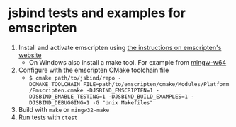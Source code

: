 # jsbind tests and examples for emscripten

1. Install and activate emscripten using [the instructions on emscripten's website](https://emscripten.org/docs/getting_started/downloads.html)
    * On Windows also install a make tool. For example from [mingw-w64](https://mingw-w64.org/doku.php)
2. Configure with the emscripten CMake toolchain file
    * `$ cmake path/to/jsbind/repo -DCMAKE_TOOLCHAIN_FILE=path/to/emscripten/cmake/Modules/Platform/Emscripten.cmake -DJSBIND_EMSCRIPTEN=1 -DJSBIND_ENABLE_TESTING=1 -DJSBIND_BUILD_EXAMPLES=1 -DJSBIND_DEBUGGING=1 -G "Unix Makefiles"`
3. Build with `make` or `mingw32-make`
4. Run tests with `ctest`

